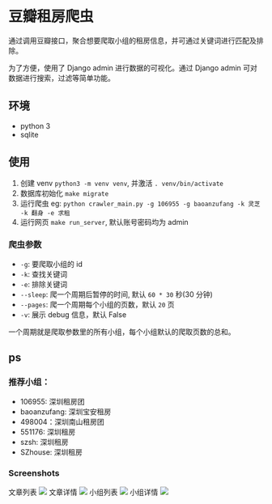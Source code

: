 # 豆瓣租房爬虫
通过调用豆瓣接口，聚合想要爬取小组的租房信息，并可通过关键词进行匹配及排除。

为了方便，使用了 Django admin 进行数据的可视化。通过 Django admin 可对数据进行搜索，过滤等简单功能。

## 环境
- python 3
- sqlite

## 使用
1. 创建 venv `python3 -m venv venv`, 并激活 `. venv/bin/activate`
2. 数据库初始化 `make migrate`
3. 运行爬虫 eg: `python crawler_main.py -g 106955 -g baoanzufang -k 灵芝 -k 翻身 -e 求租` 
4. 运行网页 `make run_server`, 默认账号密码均为 admin

### 爬虫参数
- `-g`: 要爬取小组的 id
- `-k`: 查找关键词
- `-e`: 排除关键词
- `--sleep`: 爬一个周期后暂停的时间, 默认 `60 * 30` 秒(30 分钟)
- `--pages`: 爬一个周期每个小组的页数，默认 `20` 页
- `-v`: 展示 debug 信息，默认 False

一个周期就是爬取参数里的所有小组，每个小组默认的爬取页数的总和。

## ps

### 推荐小组：
- 106955: 深圳租房团
- baoanzufang: 深圳宝安租房
- 498004：深圳南山租房团
- 551176: 深圳租房
- szsh: 深圳租房
- SZhouse: 深圳租房

### Screenshots
文章列表
![](https://github.com/weixianglin/douban_group_spy/img/screenshot1.png)
文章详情
![](https://github.com/weixianglin/douban_group_spy/img/screenshot2.png)
小组列表
![](https://github.com/weixianglin/douban_group_spy/img/screenshot3.png)
小组详情
![](https://github.com/weixianglin/douban_group_spy/img/screenshot4.png)
